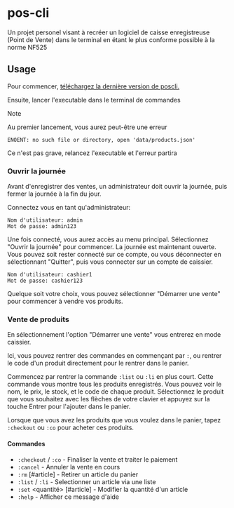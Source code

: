 # pos-cli

Un projet personel visant à recréer un logiciel de caisse enregistreuse (Point de Vente) dans le terminal en étant le plus conforme possible à la norme NF525

## Usage

Pour commencer, [téléchargez la dernière version de poscli.](https://github.com/guilhemdemarco/pos-cli/releases/latest)

Ensuite, lancer l'executable dans le terminal de commandes
> [!NOTE]
> Au premier lancement, vous aurez peut-être une erreur 
> 
>`ENOENT: no such file or directory, open 'data/products.json'`
> 
> Ce n'est pas grave, relancez l'executable et l'erreur partira

### Ouvrir la journée
Avant d'enregistrer des ventes, un administrateur doit ouvrir la journée, puis fermer la journée à la fin du jour.

Connectez vous en tant qu'administrateur:
```
Nom d'utilisateur: admin
Mot de passe: admin123
```

Une fois connecté, vous aurez accès au menu principal. Sélectionnez "Ouvrir la journée" pour commencer. La journée est maintenant ouverte. Vous pouvez soit rester connecté sur ce compte, ou vous déconnecter en sélectionnant "Quitter", puis vous connecter sur un compte de caissier.

```
Nom d'utilisateur: cashier1
Mot de passe: cashier123
```

Quelque soit votre choix, vous pouvez sélectionner "Démarrer une vente" pour commencer à vendre vos produits.

### Vente de produits
En sélectionnement l'option "Démarrer une vente" vous entrerez en mode caissier. 

Ici, vous pouvez rentrer des commandes en commençant par `:`, ou rentrer le code d'un produit directement pour le rentrer dans le panier.

Commencez par rentrer la commande `:list` ou `:li` en plus court. Cette commande vous montre tous les produits enregistrés. Vous pouvez voir le nom, le prix, le stock, et le code de chaque produit. Sélectionnez le produit que vous souhaitez avec les flèches de votre clavier et appuyez sur la touche Entrer pour l'ajouter dans le panier.

Lorsque que vous avez les produits que vous voulez dans le panier, tapez `:checkout` ou `:co` pour acheter ces produits.

#### Commandes
* `:checkout` / `:co` - Finaliser la vente et traiter le paiement
* `:cancel` - Annuler la vente en cours
* `:rm` [#article] - Retirer un article du panier
* `:list` / `:li` - Selectionner un article via une liste
* `:set` <quantité> [#article] - Modifier la quantité d'un article
* `:help` - Afficher ce message d'aide